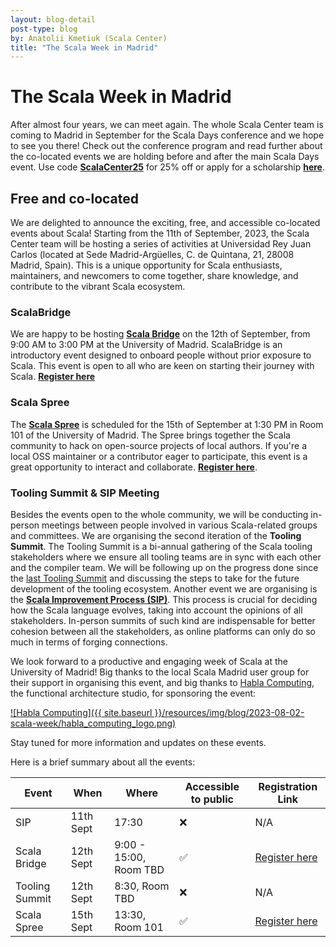 ```yaml
---
layout: blog-detail
post-type: blog
by: Anatolii Kmetiuk (Scala Center)
title: "The Scala Week in Madrid"
---
```

# The Scala Week in Madrid

After almost four years, we can meet again. The whole Scala Center team is coming to Madrid in September for the Scala Days conference and we hope to see you there! Check out the conference program and read further about the co-located events we are holding before and after the main Scala Days event.
Use code [**ScalaCenter25**](https://47deg.swoogo.com/scala-days-madrid/register?code=ScalaCenter25) for 25% off or apply for a scholarship [**here**](https://xebiaform.typeform.com/to/BJzHuOsQ).

## Free and co-located

We are delighted to announce the exciting, free, and accessible co-located events about Scala! Starting from the 11th of September, 2023, the Scala Center team will be hosting a series of activities at Universidad Rey Juan Carlos (located at Sede Madrid-Argüelles, C. de Quintana, 21, 28008 Madrid, Spain). This is a unique opportunity for Scala enthusiasts, maintainers, and newcomers to come together, share knowledge, and contribute to the vibrant Scala ecosystem.

### ScalaBridge

We are happy to be hosting [**Scala Bridge**](https://scalabridge.org/) on the 12th of September, from 9:00 AM to 3:00 PM at the University of Madrid. ScalaBridge is an introductory event designed to onboard people without prior exposure to Scala. This event is open to all who are keen on starting their journey with Scala. [**Register here**](https://xebiaform.typeform.com/to/ZIWcng6z)

### Scala Spree

The [**Scala Spree**](https://github.com/scalacenter/sprees) is scheduled for the 15th of September at 1:30 PM in Room 101 of the University of Madrid. The Spree brings together the Scala community to hack on open-source projects of local authors. If you're a local OSS maintainer or a contributor eager to participate, this event is a great opportunity to interact and collaborate. [**Register here**](https://airtable.com/appguX08g5OTDTZ4z/shrwSI11zJHmh7CkZ).

### Tooling Summit & SIP Meeting

Besides the events open to the whole community, we will be conducting in-person meetings between people involved in various Scala-related groups and committees.
We are organising the second iteration of the **Tooling Summit**. The Tooling Summit is a bi-annual gathering of the Scala tooling stakeholders where we ensure all tooling teams are in sync with each other and the compiler team. We will be following up on the progress done since the [last Tooling Summit](https://www.scala-lang.org/blog/2023/04/11/march-2023-scala-tooling-summit.html) and discussing the steps to take for the future development of the tooling ecosystem.
Another event we are organising is the [**Scala Improvement Process (SIP)**](https://docs.scala-lang.org/sips/index.html). This process is crucial for deciding how the Scala language evolves, taking into account the opinions of all stakeholders.
In-person summits of such kind are indispensable for better cohesion between all the stakeholders, as online platforms can only do so much in terms of forging connections.

We look forward to a productive and engaging week of Scala at the University of Madrid! Big thanks to the local Scala Madrid user group for their support in organising this event, and big thanks to [Habla Computing](http://www.hablapps.com/), the functional architecture studio, for sponsoring the event:

[![Habla Computing]({{ site.baseurl }}/resources/img/blog/2023-08-02-scala-week/habla_computing_logo.png)](http://www.hablapps.com/)

Stay tuned for more information and updates on these events.

Here is a brief summary about all the events:

| Event          | When        | Where                          | Accessible to public | Registration Link                                                                                   |
|----------------|-------------|--------------------------------|----------------------|----------------------------------------------------------------------------------------------------|
| SIP            | 11th Sept   | 17:30                          | ❌                   | N/A                                                                                                |
| Scala Bridge   | 12th Sept   | 9:00 - 15:00, Room TBD         | ✅                   | [Register here](https://xebiaform.typeform.com/to/ZIWcng6z)                                       |
| Tooling Summit | 12th Sept   | 8:30, Room TBD                 | ❌                 | N/A                                                                                                |
| Scala Spree    | 15th Sept   | 13:30, Room 101                | ✅                   | [Register here](https://airtable.com/appguX08g5OTDTZ4z/shrwSI11zJHmh7CkZ)                          |